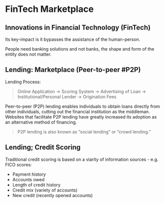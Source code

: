 # FinTech Marketplace

## Innovations in Financial Technology (FinTech)
Its key-impact is it bypasses the assistance of the human-person.

People need banking solutions and not banks, the shape and form of the entity does not matter.

## Lending: Marketplace (Peer-to-peer #P2P)

Lending Process:
>Online Application -> Scoring System -> Advertising of Loan -> Institutional/Personal Lender -> Origination Fees

 Peer-to-peer (P2P) lending enables individuals to obtain loans directly from other individuals, cutting out the financial institution as the middleman. Websites that facilitate P2P lending have greatly increased its adoption as an alternative method of financing.

>P2P lending is also known as “social lending” or “crowd lending.” 

## Lending; Credit Scoring
Traditional credit scoring is based on a viarity of information sources - e.g. FICO scores:
* Payment history
* Accounts owed
* Length of credit history
* Credit mix (variety of accounts)
* New credit (recently opened accounts)
